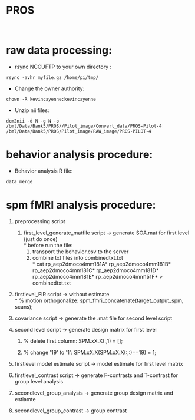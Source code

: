 PROS
====

 

raw data processing:
====================

-   rsync NCCUFTP to your own directory :

~~~~~~~~~~~~~~~~~~~~~~~~~~~~~~~~~~~~~~~~~~~~~~~~~~~~~~~~~~~~~~~~~~~~~~~~~~~~~~~~
rsync -avhr myfile.gz /home/pi/tmp/
~~~~~~~~~~~~~~~~~~~~~~~~~~~~~~~~~~~~~~~~~~~~~~~~~~~~~~~~~~~~~~~~~~~~~~~~~~~~~~~~

-   Change the owner authority:

~~~~~~~~~~~~~~~~~~~~~~~~~~~~~~~~~~~~~~~~~~~~~~~~~~~~~~~~~~~~~~~~~~~~~~~~~~~~~~~~
chown -R kevincayenne:kevincayenne
~~~~~~~~~~~~~~~~~~~~~~~~~~~~~~~~~~~~~~~~~~~~~~~~~~~~~~~~~~~~~~~~~~~~~~~~~~~~~~~~

-   Unzip nii files:

~~~~~~~~~~~~~~~~~~~~~~~~~~~~~~~~~~~~~~~~~~~~~~~~~~~~~~~~~~~~~~~~~~~~~~~~~~~~~~~~
dcm2nii -d N -g N -o /bml/Data/Bank5/PROS//Pilot_image/Convert_data/PROS-Pilot-4 /bml/Data/Bank5/PROS/Pilot_image/RAW_image/PROS-PILOT-4
~~~~~~~~~~~~~~~~~~~~~~~~~~~~~~~~~~~~~~~~~~~~~~~~~~~~~~~~~~~~~~~~~~~~~~~~~~~~~~~~

behavior analysis procedure:
============================

-   Behavior analysis R file:

~~~~~~~~~~~~~~~~~~~~~~~~~~~~~~~~~~~~~~~~~~~~~~~~~~~~~~~~~~~~~~~~~~~~~~~~~~~~~~~~
data_merge
~~~~~~~~~~~~~~~~~~~~~~~~~~~~~~~~~~~~~~~~~~~~~~~~~~~~~~~~~~~~~~~~~~~~~~~~~~~~~~~~

spm fMRI analysis procedure:
============================

1.  preprocessing script

    1.  first_level_generate_matfile script -\> generate SOA.mat for first level
        (just do once)  
        \* before run the file:  
        1. transport the behavior.csv to the server  
        2. combine txt files into combinedtxt.txt  
        \* cat rp_aep2dmoco4mm181A\* rp_aep2dmoco4mm181B\* rp_aep2dmoco4mm181C\*
        rp_aep2dmoco4mm181D\* rp_aep2dmoco4mm181E\* rp_aep2dmoco4mm151F\* \>
        combinedtxt.txt

2.  firstlevel_FIR script -\> without estimate  
    \* % motion orthogonalize: spm_fmri_concatenate(target_output_spm, scans);

3.  covariance script -\> generate the .mat file for second level script

4.  second level script -\> generate design matrix for first level

    1.  % delete first column: SPM.xX.X(:,1) = [];

    2.  % change '19' to '1': SPM.xX.X(SPM.xX.X(:,:)==19) = 1;

5.  firstlevel model estimate script -\> model estimate for first level matrix

6.  firstlevel_contrast script -\> generate F-contrasts and T-contrast for group
    level analysis

7.  secondlevel_group_analysis -\> generate group design matrix and estiamte

8.  secondlevel_group_contrast -\> group contrast
